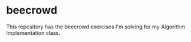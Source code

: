 # beecrowd
This repository has the beecrowd exercises I'm solving for my Algorithm Implementation class. 
